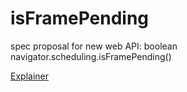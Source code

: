 # isFramePending
spec proposal for new web API: boolean navigator.scheduling.isFramePending()

[Explainer](./explainer.md)
